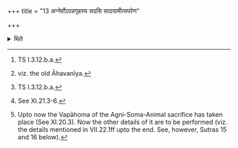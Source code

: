 +++
title = "13 अग्नेर्वोऽपन्नगृहस्य सदसि सादयामीत्यपरेण"

+++

<details><summary>थिते</summary>

13. With agner vo'pannagr̥hasya sadasi sādayāmi...[^1] (the Adhvaryu) places (the Vasatīvarī-water) to the west of the Śālāmukhīya (-fire)[^2]. The sacrificer mutters sumnāya sumninīḥ...[^3] at the time of placing all (=each pitcher) of the Vasatīvarīs.[^4] ( The Adhvaryu) starts the work beginning with the arrangement of the utensils in connection with the animal sacrificial-bread for Agni-and-Soma.[^5]    

[^1]: TS I.3.12.b.a.  

[^2]: viz. the old Āhavanīya.  

[^3]: TS I.3.12.b.a.  

[^4]: See XI.21.3-6.  

[^5]: Upto now the Vapāhoma of the Agni-Soma-Animal sacrifice has taken place (See XI.20.3). Now the other details of it are to be performed (viz. the details mentioned in VII.22.1ff upto the end. See, however, Sutras 15 and 16 below).  
</details>
